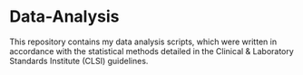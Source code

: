 # Data-Analysis
This repository contains my data analysis scripts, which were written in accordance with the statistical methods detailed in the Clinical &amp; Laboratory Standards Institute (CLSI) guidelines. 

